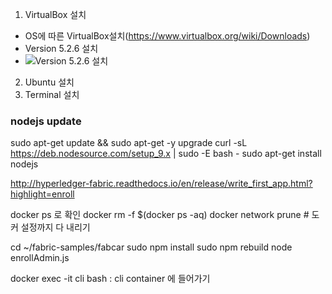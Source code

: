 1. VirtualBox 설치
  - OS에 따른 VirtualBox설치(https://www.virtualbox.org/wiki/Downloads)
  - Version 5.2.6 설치
  - ![Version 5.2.6 설치](https://github.com/aimmvp/BlockChain/blob/master/bc1_1.png)
2. Ubuntu 설치
3. Terminal 설치


### nodejs update
sudo apt-get update && sudo apt-get -y upgrade
curl -sL https://deb.nodesource.com/setup_9.x | sudo -E bash -
sudo apt-get install nodejs




http://hyperledger-fabric.readthedocs.io/en/release/write_first_app.html?highlight=enroll


docker ps 로 확인
docker rm -f $(docker ps -aq)
docker network prune    # 도커 설정까지 다 내리기

cd ~/fabric-samples/fabcar
sudo npm install
sudo npm rebuild
node enrollAdmin.js



docker exec -it cli bash    :  cli container 에 들어가기



